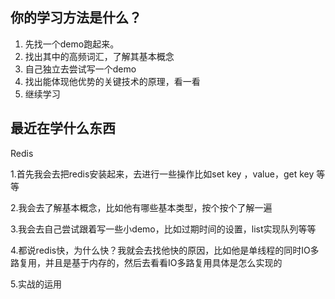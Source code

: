 ## 你的学习方法是什么？

1. 先找一个demo跑起来。
2. 找出其中的高频词汇，了解其基本概念
3. 自己独立去尝试写一个demo
4. 找出能体现他优势的关键技术的原理，看一看
5. 继续学习



## 最近在学什么东西

Redis

1.首先我会去把redis安装起来，去进行一些操作比如set key ，value，get key 等等

2.我会去了解基本概念，比如他有哪些基本类型，按个按个了解一遍

3.我会去自己尝试跟着写一些小demo，比如过期时间的设置，list实现队列等等

4.都说redis快，为什么快？我就会去找他快的原因，比如他是单线程的同时IO多路复用，并且是基于内存的，然后去看看IO多路复用具体是怎么实现的

5.实战的运用

